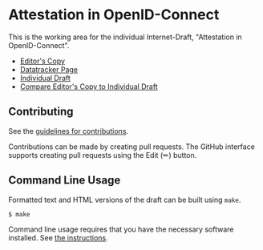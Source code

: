 # Attestation in OpenID-Connect

This is the working area for the individual Internet-Draft, "Attestation in OpenID-Connect".

* [Editor's Copy](https://nedmsmith.github.io/draft-smith-rats-oidc-attest/#go.draft-smith-rats-oidc-attest.html)
* [Datatracker Page](https://datatracker.ietf.org/doc/draft-smith-rats-oidc-attest)
* [Individual Draft](https://datatracker.ietf.org/doc/html/draft-smith-rats-oidc-attest)
* [Compare Editor's Copy to Individual Draft](https://nedmsmith.github.io/draft-smith-rats-oidc-attest/#go.draft-smith-rats-oidc-attest.diff)


## Contributing

See the
[guidelines for contributions](https://github.com/nedmsmith/draft-smith-rats-oidc-attest/blob/main/CONTRIBUTING.md).

Contributions can be made by creating pull requests.
The GitHub interface supports creating pull requests using the Edit (✏) button.


## Command Line Usage

Formatted text and HTML versions of the draft can be built using `make`.

```sh
$ make
```

Command line usage requires that you have the necessary software installed.  See
[the instructions](https://github.com/martinthomson/i-d-template/blob/main/doc/SETUP.md).

